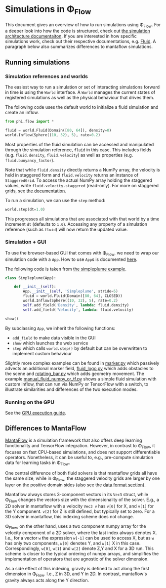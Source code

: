 # Simulations in Φ<sub>Flow</sub>

This document gives an overview of how to run simulations using Φ<sub>Flow</sub>.
For a deeper look into how the code is structured, check out [the simulation architecture documentaiton](Simulation_Architecture.md).
If you are interested in how specific simulations work, check out their respective documentations, e.g.
[Fluid](Fluid_Simulation.md).
A paragraph below also summarizes differences to mantaflow simulations.

## Running simulations

### Simulation references and worlds

The easiest way to run a simulation or set of interacting simulations forward in time is using the `World` interface.
A `World` manages the current states of registered simulations as well as the physical behaviour that drives them.

The following code uses the default world to initialize a fluid simulation and create an inflow.

```python
from phi.flow import *

fluid = world.Fluid(Domain([80, 64]), density=0)
world.Inflow(Sphere((10, 32), 5), rate=0.2)
```

Most properties of the fluid simulation can be accessed and manipulated through the simulation reference, `fluid` in this case.
This includes fields (e.g. `fluid.density`, `fluid.velocity`) as well as properties (e.g. `fluid.buoyancy_factor`).

Note that while `fluid.density` directly returns a NumPy array, the velocity is held in staggered form and
`fluid.velocity` returns an instance of `StaggeredGrid`.
To access the actual NumPy array holding the staggered values, write `fluid.velocity.staggered` (read-only).
For more on staggered grids, see [the documentation](Staggered_Grids.md).

To run a simulation, we can use the `step` method:

```python
world.step(dt=1.0)
```

This progresses all simulations that are associated with that world by a time increment `dt` (defaults to `1.0`).
Accessing any property of a simulation reference (such as `fluid`) will now return the updated value.

### Simulation + GUI

To use the browser-based GUI that comes with Φ<sub>Flow</sub>, we need to wrap our simulation code with a
`App`.
How to use `App`s is documented [here](Web_Interface.md).

The following code is taken from [the simpleplume example](../demos/simpleplume.py).

```python
class Simpleplume(App):

    def __init__(self):
        App.__init__(self, 'Simpleplume', stride=5)
        fluid = world.Fluid(Domain([80, 64], CLOSED))
        world.Inflow(Sphere((10, 32), 5), rate=0.2)
        self.add_field('Density', lambda: fluid.density)
        self.add_field('Velocity', lambda: fluid.velocity)

show()
```

By subclassing `App`, we inherit the following functions:

- `add_field` to make data visible in the GUI
- `show` which launches the web service
- `step` which calls `world.step()` by default but can be overwritten to implement custom behaviour

Slightly more complex examples can be found in 
[marker.py](../demos/marker.py) which passively advects an additional marker field,
[fluid_logo.py](../demos/fluid_logo.py) which adds obstacles to the scene and
[rotating_bar.py](../demos/rotating_bar.py) which adds geometry movement.
The example [manual_fluid_numpy_or_tf.py](../demos/manual_fluid_numpy_or_tf.py) shows a simple
fluid simulation with custom inflow, that can run via NumPy or TensorFlow with a switch,
to illustrate similarities and differences of the two execution modes.

### Running on the GPU

See the [GPU execution guide](GPU_Execution.md).

## Differences to MantaFlow

[MantaFlow](http://mantaflow.com/) is a simulation framework that also offers
deep learning functionality and TensorFlow integration. However, in contrast to
Φ<sub>Flow</sub>, it focuses on fast CPU-based simulations, and does not
support differentiable operators. Nonetheless, it can be useful to, e.g.,
pre-compute simulation data for learning tasks in Φ<sub>Flow</sub>.

One central difference of both fluid solvers is that mantaflow grids all have
the same size, while in Φ<sub>Flow</sub>, the staggered velocity grids are
larger by one layer on the positive domain sides 
(also see the [data format section](Scene_Format_Specification.md)).

Mantaflow always stores 3-component vectors in its `Vec3`
struct, while Φ<sub>Flow</sub> changes the vectors size with the
dimensionality of the solver. E.g., a 2D solver in mantaflow with a velocity `Vec3 v`
has `v[0]` for X, and `v[1]` for the Y component. `v[2]` for Z is still
defined, but typically set to zero. For a 3D solver in mantaflow, this indexing
scheme does not change.

Φ<sub>Flow</sub>, on the other hand, uses a two component numpy array for the
velocity component of a 2D solver, where the last index always denotes X. I.e.,
for a vector `w` the expression `w[-1]` can be used to access X, but
as `w` has only two components, `w[0]` denotes Y, and `w[1]` X in this case.
Correspondingly,
`w[0]`, `w[1]` and `w[2]` denote Z,Y and X for a 3D run. This scheme is
closer to the typical ordering of numpy arrays, and simplifies the
implementation of operators that are agnostic of the solver dimension.

As a side effect of this indexing, gravity is defined to act along the first
dimension in Φ<sub>Flow</sub>. I.e., Z in 3D, and Y in 2D. In contrast,
mantaflow's gravity always acts along the Y direction.
